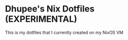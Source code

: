 # Dhupee's Nix Dotfiles (EXPERIMENTAL)

This is my dotfiles that I currently created on my NixOS VM
